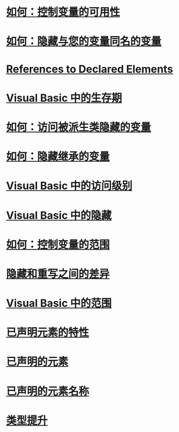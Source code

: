 # [如何：控制变量的可用性](how-to-control-the-availability-of-a-variable.md)
# [如何：隐藏与您的变量同名的变量](how-to-hide-a-variable-with-the-same-name-as-your-variable.md)
# [References to Declared Elements](references-to-declared-elements.md)
# [Visual Basic 中的生存期](lifetime.md)
# [如何：访问被派生类隐藏的变量](how-to-access-a-variable-hidden-by-a-derived-class.md)
# [如何：隐藏继承的变量](how-to-hide-an-inherited-variable.md)
# [Visual Basic 中的访问级别](access-levels.md)
# [Visual Basic 中的隐藏](shadowing.md)
# [如何：控制变量的范围](how-to-control-the-scope-of-a-variable.md)
# [隐藏和重写之间的差异](differences-between-shadowing-and-overriding.md)
# [Visual Basic 中的范围](scope.md)
# [已声明元素的特性](declared-element-characteristics.md)
# [已声明的元素](index.md)
# [已声明的元素名称](declared-element-names.md)
# [类型提升](type-promotion.md)
